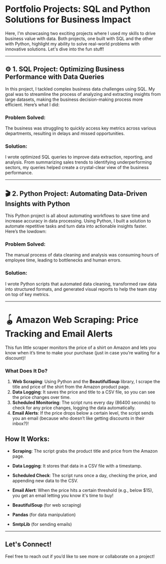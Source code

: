 # Portfolio Projects: SQL and Python Solutions for Business Impact

Here, I'm showcasing two exciting projects where I used my skills to drive business value with data. Both projects, one built with SQL and the other with Python, highlight my ability to solve real-world problems with innovative solutions. Let's dive into the fun stuff!

---

## ⚙️ 1. SQL Project: Optimizing Business Performance with Data Queries 

In this project, I tackled complex business data challenges using SQL. My goal was to streamline the process of analyzing and extracting insights from large datasets, making the business decision-making process more efficient. Here’s what I did:

### Problem Solved:
The business was struggling to quickly access key metrics across various departments, resulting in delays and missed opportunities.

### Solution:
I wrote optimized SQL queries to improve data extraction, reporting, and analysis. From summarizing sales trends to identifying underperforming sectors, my queries helped create a crystal-clear view of the business performance.


---

## 🎬 2. Python Project: Automating Data-Driven Insights with Python

This Python project is all about automating workflows to save time and increase accuracy in data processing. Using Python, I built a solution to automate repetitive tasks and turn data into actionable insights faster. Here’s the lowdown:

### Problem Solved:
The manual process of data cleaning and analysis was consuming hours of employee time, leading to bottlenecks and human errors.

### Solution:
I wrote Python scripts that automated data cleaning, transformed raw data into structured formats, and generated visual reports to help the team stay on top of key metrics.

---
# 🪀 Amazon Web Scraping: Price Tracking and Email Alerts

 This fun little scraper monitors the price of a shirt on Amazon and lets you know when it’s time to make your purchase (just in case you’re waiting for a discount)!



### What Does It Do?
1. **Web Scraping**: Using Python and the **BeautifulSoup** library, I scrape the title and price of the shirt from the Amazon product page.
2. **Data Logging**: It saves the price and title to a CSV file, so you can see the price changes over time.
3. **Scheduled Monitoring**: The script runs every day (86400 seconds) to check for any price changes, logging the data automatically.
4. **Email Alerts**: If the price drops below a certain level, the script sends you an email (because who doesn’t like getting discounts in their inbox?)!

## How It Works:

- **Scraping**: The script grabs the product title and price from the Amazon page.
- **Data Logging**: It stores that data in a CSV file with a timestamp.
- **Scheduled Check**: The script runs once a day, checking the price, and appending new data to the CSV.
- **Email Alert**: When the price hits a certain threshold (e.g., below $15), you get an email letting you know it's time to buy!



- **BeautifulSoup** (for web scraping)
- **Pandas** (for data manipulation)
- **SmtpLib** (for sending emails)

---



## Let's Connect!
Feel free to reach out if you’d like to see more or collaborate on a project!
